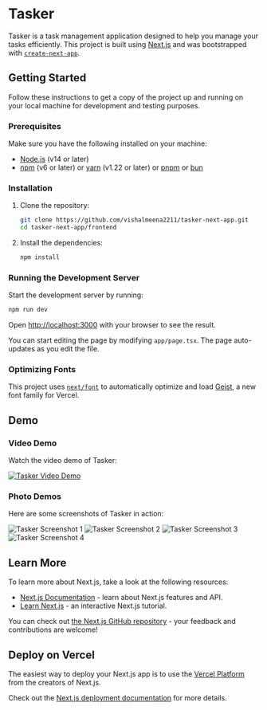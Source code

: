 
# Tasker

Tasker is a task management application designed to help you manage your tasks efficiently. This project is built using [Next.js](https://nextjs.org) and was bootstrapped with [`create-next-app`](https://nextjs.org/docs/app/api-reference/cli/create-next-app).

## Getting Started

Follow these instructions to get a copy of the project up and running on your local machine for development and testing purposes.

### Prerequisites

Make sure you have the following installed on your machine:

- [Node.js](https://nodejs.org/) (v14 or later)
- [npm](https://www.npmjs.com/) (v6 or later) or [yarn](https://yarnpkg.com/) (v1.22 or later) or [pnpm](https://pnpm.io/) or [bun](https://bun.sh/)

### Installation

1. Clone the repository:

    ```bash
    git clone https://github.com/vishalmeena2211/tasker-next-app.git
    cd tasker-next-app/frontend
    ```

2. Install the dependencies:

    ```bash
    npm install
    ```

### Running the Development Server

Start the development server by running:

```bash
npm run dev
```

Open [http://localhost:3000](http://localhost:3000) with your browser to see the result.

You can start editing the page by modifying `app/page.tsx`. The page auto-updates as you edit the file.

### Optimizing Fonts

This project uses [`next/font`](https://nextjs.org/docs/app/building-your-application/optimizing/fonts) to automatically optimize and load [Geist](https://vercel.com/font), a new font family for Vercel.

## Demo

### Video Demo

Watch the video demo of Tasker:

[![Tasker Video Demo](https://img.youtube.com/vi/your-video-id/0.jpg)](https://www.youtube.com/watch?v=your-video-id)

### Photo Demos

Here are some screenshots of Tasker in action:

![Tasker Screenshot 1](https://res.cloudinary.com/dc7entfb0/image/upload/f_auto,q_auto/v1/Assessment/vdfuuvz180vr0m70d6ud)
![Tasker Screenshot 2](https://res.cloudinary.com/dc7entfb0/image/upload/f_auto,q_auto/v1/Assessment/rdkxnsjv8f1uqkqsh1la)
![Tasker Screenshot 3](https://res.cloudinary.com/dc7entfb0/image/upload/f_auto,q_auto/v1/Assessment/tafq16oauqbxwntgugmu)
![Tasker Screenshot 4](https://res.cloudinary.com/dc7entfb0/image/upload/f_auto,q_auto/v1/Assessment/e1kcr2kajucwhn3wrbm8)

## Learn More

To learn more about Next.js, take a look at the following resources:

- [Next.js Documentation](https://nextjs.org/docs) - learn about Next.js features and API.
- [Learn Next.js](https://nextjs.org/learn) - an interactive Next.js tutorial.

You can check out [the Next.js GitHub repository](https://github.com/vercel/next.js) - your feedback and contributions are welcome!

## Deploy on Vercel

The easiest way to deploy your Next.js app is to use the [Vercel Platform](https://vercel.com/new?utm_medium=default-template&filter=next.js&utm_source=create-next-app&utm_campaign=create-next-app-readme) from the creators of Next.js.

Check out the [Next.js deployment documentation](https://nextjs.org/docs/app/building-your-application/deploying) for more details.

